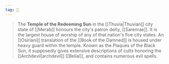 ```yaml
---
tag: 🕍
---
```

> The **Temple of the Redeeming Sun** in the [[Thuvia|Thuvian]] city state of [[Merab]] honours the city's patron deity, [[Sarenrae]]. It is the largest house of worship of any of that nation's five city states. An [[Osiriani]] translation of the [[Book of the Damned]] is housed under heavy guard within the temple. Known as the Plaques of the Black Sun, it supposedly gives extensive descriptions of cults honoring the [[Archdevil|archdevil]] [[Belial]], and contains numerous evil spells.







